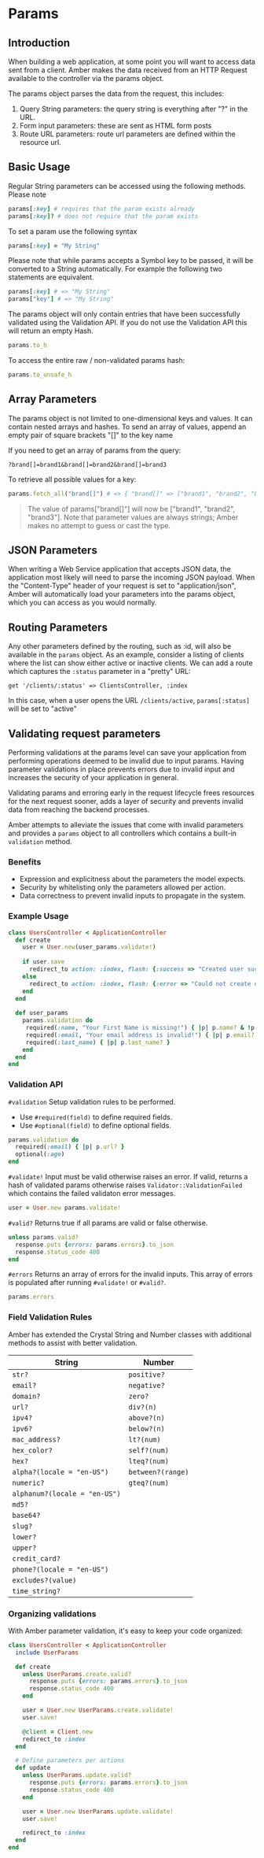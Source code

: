 # Params

## Introduction

When building a web application, at some point you will want to access data sent from a client. Amber makes the data received from an HTTP Request available to the controller via the params object. 

The params object parses the data from the request, this includes:

1. Query String parameters: the query string is everything after "?" in the URL. 
2. Form input parameters: these are sent as HTML form posts
3. Route URL parameters: route url parameters are defined within the resource url.

## Basic Usage

Regular String parameters can be accessed using the following methods. Please note

```ruby
params[:key] # requires that the param exists already
params[:key]? # does not require that the param exists
```

To set a param use the following syntax

```ruby
params[:key] = "My String"
```

Please note that while params accepts a Symbol key to be passed, it will be converted to a String automatically. For example the following two statements are equivalent.

```ruby
params[:key] # => "My String"
params["key"] # => "My String"
```

The params object will only contain entries that have been successfully validated using the Validation API. If you do not use the Validation API this will return an empty Hash.

```ruby
params.to_h
```

To access the entire raw / non-validated params hash:

```ruby
params.to_unsafe_h
```

## Array Parameters

The params object is not limited to one-dimensional keys and values. It can contain nested arrays and hashes. To send an array of values, append an empty pair of square brackets "[]" to the key name

If you need to get an array of params from the query:

```text
?brand[]=brand1&brand[]=brand2&brand[]=brand3
```

To retrieve all possible values for a key:

```ruby
params.fetch_all("brand[]") # => { "brand[]" => ["brand1", "brand2", "brand3"] }
```
> The value of params["brand[]"] will now be ["brand1", "brand2", "brand3"]. Note that parameter values are always strings; Amber makes no attempt to guess or cast the type.

## JSON Parameters

When writing a Web Service application that accepts JSON data, the application most likely will need to parse the incoming JSON payload. When the "Content-Type" header of your request is set to "application/json", Amber will automatically load your parameters into the params object, which you can access as you would normally.

## Routing Parameters

Any other parameters defined by the routing, such as :id, will also be available in the `params` object. As an example, consider a listing of clients where the list can show either active or inactive clients. We can add a route which captures the `:status` parameter in a "pretty" URL:

```crystal
get '/clients/:status' => ClientsController, :index
```

In this case, when a user opens the URL `/clients/active`, `params[:status]` will be set to "active"

## Validating request parameters

Performing validations at the params level can save your application from performing operations deemed to be invalid due to input params. Having parameter validations in place prevents errors due to invalid input and increases the security of your application in general.

Validating params and erroring early in the request lifecycle frees resources for the next request sooner, adds a layer of security and prevents invalid data from reaching the backend processes.

Amber attempts to alleviate the issues that come with invalid parameters and provides a `params` object to all controllers which contains a built-in `validation` method.

### Benefits

- Expression and explicitness about the parameters the model expects.
- Security by whitelisting only the parameters allowed per action.
- Data correctness to prevent invalid inputs to propagate in the system.

### Example Usage

```ruby
class UsersController < ApplicationController
  def create
    user = User.new(user_params.validate!)
    
    if user.save
      redirect_to action: :index, flash: {:success => "Created user successfully!"}
    else
      redirect_to action: :index, flash: {:error => "Could not create user!"}
    end
  end
  
  def user_params
    params.validation do
     required(:name, "Your First Name is missing!") { |p| p.name? & !p.name.empty? }
     required(:email, "Your email address is invalid!") { |p| p.email? & p.size.between? 1..10 }
     required(:last_name) { |p| p.last_name? }
    end
  end
end
```

### Validation API

`#validation` Setup validation rules to be performed.

- Use `#required(field)` to define required fields.
- Use `#optional(field)` to define optional fields.

```ruby
params.validation do
  required(:email) { |p| p.url? }
  optional(:age)
end
```

`#validate!` Input must be valid otherwise raises an error. If valid, returns a hash of validated params otherwise raises `Validator::ValidationFailed` which contains the failed validaton error messages.

```ruby
user = User.new params.validate!
```

`#valid?` Returns true if all params are valid or false otherwise. 

```ruby
unless params.valid?
  response.puts {errors: params.errors}.to_json
  response.status_code 400
end
```

`#errors` Returns an array of errors for the invalid inputs. This array of errors is populated after running `#validate!` or `#valid?`.

```ruby
params.errors
```

### Field Validation Rules

Amber has extended the Crystal String and Number classes with additional methods to assist with better validation.

| String                      | Number          |
|-----------------------------|-----------------|
| `str?`                        | `positive?`       |
| `email?`                      | `negative?`       |
| `domain?`                     | `zero?`           |
| `url?`                        | `div?(n)`         |
| `ipv4?`                       | `above?(n)`       |
| `ipv6?`                       | `below?(n)`       |
| `mac_address?`                | `lt?(num)`        |
| `hex_color?`                  | `self?(num)`      |
| `hex?`                        | `lteq?(num)`      |
| `alpha?(locale = "en-US")`    | `between?(range)` |
| `numeric?`                    | `gteq?(num)`      |
| `alphanum?(locale = "en-US")` |                 |
| `md5?`                        |                 |
| `base64?`                    |                 |
| `slug?`                       |                 |
| `lower?`                      |                 |
| `upper?`                      |                 |
| `credit_card?`                |                 |
| `phone?(locale = "en-US")`    |                 |
| `excludes?(value)`            |                 |
| `time_string?`                |                 |`

### Organizing validations

With Amber parameter validation, it's easy to keep your code organized:

```ruby
class UsersController < ApplicationController
  include UserParams

  def create
    unless UserParams.create.valid?
      response.puts {errors: params.errors}.to_json
      response.status_code 400
    end

    user = User.new UserParams.create.validate!
    user.save!

    @client = Client.new
    redirect_to :index
  end

  # Define parameters per actions
  def update
    unless UserParams.update.valid?
      response.puts {errors: params.errors}.to_json
      response.status_code 400
    end

    user = User.new UserParams.update.validate!
    user.save!

    redirect_to :index
  end
end
```
